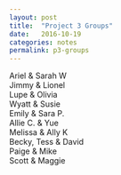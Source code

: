 ```yaml
---
layout: post
title:  "Project 3 Groups"
date:   2016-10-19
categories: notes
permalink: p3-groups
---
```


Ariel & Sarah W <br>
Jimmy & Lionel <br>
Lupe & Olivia <br>
Wyatt & Susie <br>
Emily & Sara P. <br>
Allie C. & Yue <br>
Melissa & Ally K <br>
Becky, Tess & David <br>
Paige & Mike <br>
Scott & Maggie




